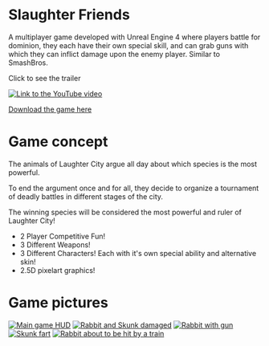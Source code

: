 # Slaughter Friends

A multiplayer game developed with Unreal Engine 4 where players battle for dominion, they each have their own special skill, and can grab guns with which they can inflict damage upon the enemy player. Similar to SmashBros.

Click to see the trailer

[![Link to the YouTube video](https://img.youtube.com/vi/K_3QZN3SRtw/0.jpg)](https://www.youtube.com/watch?v=K_3QZN3SRtw)

[Download the game here](https://teamslaughter.itch.io/slaughter-friends)

# Game concept

The animals of Laughter City argue all day about which species is the most powerful.

To end the argument once and for all, they decide to organize a tournament of deadly battles in different stages of the city. 

The winning species will be considered the most powerful and ruler of Laughter City!

- 2 Player Competitive Fun!
- 3 Different Weapons!
- 3 Different Characters! Each with it's own special ability and alternative skin!
- 2.5D pixelart graphics!

# Game pictures

[![Main game HUD](https://img.itch.zone/aW1hZ2UvMTU1MDQyNi85MjY3MjQxLnBuZw==/original/hqKd7C.png)]()
[![Rabbit and Skunk damaged](https://img.itch.zone/aW1hZ2UvMTU1MDQyNi85MjY3MjQ0LnBuZw==/original/9HthUe.png)]()
[![Rabbit with gun](https://img.itch.zone/aW1hZ2UvMTU1MDQyNi85MjY3MjQzLnBuZw==/original/Bc83NU.png)]()
[![Skunk fart](https://img.itch.zone/aW1hZ2UvMTU1MDQyNi85MjY3MjQyLnBuZw==/original/cqCOKC.png)]()
[![Rabbit about to be hit by a train](https://img.itch.zone/aW1hZ2UvMTU1MDQyNi85MjY3MjQ1LnBuZw==/original/tVVajP.png)]()
